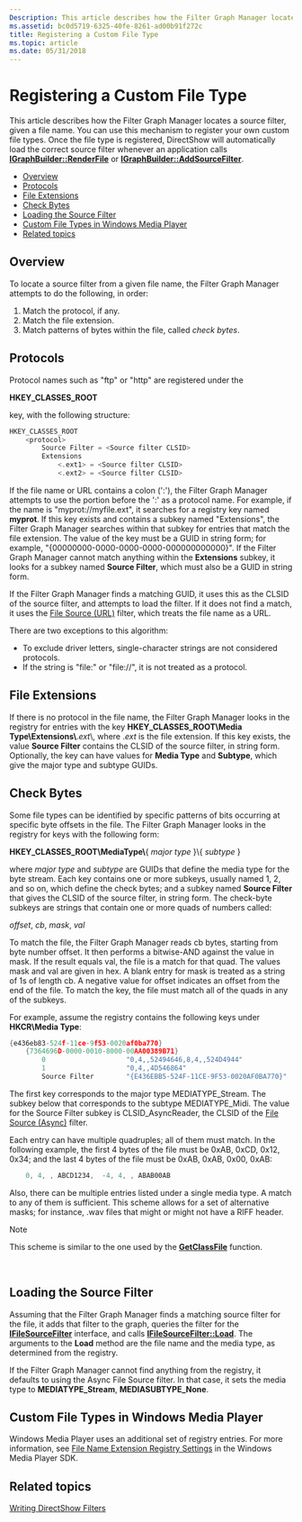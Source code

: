 ```yaml
---
Description: This article describes how the Filter Graph Manager locates a source filter, given a file name.
ms.assetid: bc0d5719-6325-40fe-8261-ad00b91f272c
title: Registering a Custom File Type
ms.topic: article
ms.date: 05/31/2018
---
```


# Registering a Custom File Type

This article describes how the Filter Graph Manager locates a source filter, given a file name. You can use this mechanism to register your own custom file types. Once the file type is registered, DirectShow will automatically load the correct source filter whenever an application calls [**IGraphBuilder::RenderFile**](/windows/desktop/api/Strmif/nf-strmif-igraphbuilder-renderfile) or [**IGraphBuilder::AddSourceFilter**](/windows/desktop/api/Strmif/nf-strmif-igraphbuilder-addsourcefilter).

-   [Overview](#overview)
-   [Protocols](#protocols)
-   [File Extensions](#file-extensions)
-   [Check Bytes](#check-bytes)
-   [Loading the Source Filter](#loading-the-source-filter)
-   [Custom File Types in Windows Media Player](#custom-file-types-in-windows-media-player)
-   [Related topics](#related-topics)

## Overview

To locate a source filter from a given file name, the Filter Graph Manager attempts to do the following, in order:

1.  Match the protocol, if any.
2.  Match the file extension.
3.  Match patterns of bytes within the file, called *check bytes*.

## Protocols

Protocol names such as "ftp" or "http" are registered under the

**HKEY\_CLASSES\_ROOT**

key, with the following structure:


```C++
HKEY_CLASSES_ROOT
    <protocol>
        Source Filter = <Source filter CLSID>
        Extensions
            <.ext1> = <Source filter CLSID>
            <.ext2> = <Source filter CLSID>
```



If the file name or URL contains a colon (':'), the Filter Graph Manager attempts to use the portion before the ':' as a protocol name. For example, if the name is "myprot://myfile.ext", it searches for a registry key named **myprot**. If this key exists and contains a subkey named "Extensions", the Filter Graph Manager searches within that subkey for entries that match the file extension. The value of the key must be a GUID in string form; for example, "{00000000-0000-0000-0000-000000000000}". If the Filter Graph Manager cannot match anything within the **Extensions** subkey, it looks for a subkey named **Source Filter**, which must also be a GUID in string form.

If the Filter Graph Manager finds a matching GUID, it uses this as the CLSID of the source filter, and attempts to load the filter. If it does not find a match, it uses the [File Source (URL)](file-source--url--filter.md) filter, which treats the file name as a URL.

There are two exceptions to this algorithm:

-   To exclude driver letters, single-character strings are not considered protocols.
-   If the string is "file:" or "file://", it is not treated as a protocol.

## File Extensions

If there is no protocol in the file name, the Filter Graph Manager looks in the registry for entries with the key **HKEY\_CLASSES\_ROOT\\Media Type\\Extensions\\**.*ext*\\, where .*ext* is the file extension. If this key exists, the value **Source Filter** contains the CLSID of the source filter, in string form. Optionally, the key can have values for **Media Type** and **Subtype**, which give the major type and subtype GUIDs.

## Check Bytes

Some file types can be identified by specific patterns of bits occurring at specific byte offsets in the file. The Filter Graph Manager looks in the registry for keys with the following form:

**HKEY\_CLASSES\_ROOT\\MediaType\\**{ *major type* }\\{ *subtype* }

where *major type* and *subtype* are GUIDs that define the media type for the byte stream. Each key contains one or more subkeys, usually named 1, 2, and so on, which define the check bytes; and a subkey named **Source Filter** that gives the CLSID of the source filter, in string form. The check-byte subkeys are strings that contain one or more quads of numbers called:

*offset*, *cb*, *mask*, *val*

To match the file, the Filter Graph Manager reads cb bytes, starting from byte number offset. It then performs a bitwise-AND against the value in mask. If the result equals val, the file is a match for that quad. The values mask and val are given in hex. A blank entry for mask is treated as a string of 1s of length cb. A negative value for offset indicates an offset from the end of the file. To match the key, the file must match all of the quads in any of the subkeys.

For example, assume the registry contains the following keys under **HKCR\\Media Type**:


```C++
{e436eb83-524f-11ce-9f53-0020af0ba770}
    {7364696D-0000-0010-8000-00AA00389B71}
        0                    "0,4,,52494646,8,4,,524D4944"
        1                    "0,4,,4D546864"
        Source Filter        "{E436EBB5-524F-11CE-9F53-0020AF0BA770}"
```



The first key corresponds to the major type MEDIATYPE\_Stream. The subkey below that corresponds to the subtype MEDIATYPE\_Midi. The value for the Source Filter subkey is CLSID\_AsyncReader, the CLSID of the [File Source (Async)](file-source--async--filter.md) filter.

Each entry can have multiple quadruples; all of them must match. In the following example, the first 4 bytes of the file must be 0xAB, 0xCD, 0x12, 0x34; and the last 4 bytes of the file must be 0xAB, 0xAB, 0x00, 0xAB:


```C++
    0, 4, , ABCD1234,  -4, 4, , ABAB00AB 
```



Also, there can be multiple entries listed under a single media type. A match to any of them is sufficient. This scheme allows for a set of alternative masks; for instance, .wav files that might or might not have a RIFF header.

> [!Note]  
> This scheme is similar to the one used by the [**GetClassFile**](https://msdn.microsoft.com/en-us/library/ms693715(v=VS.85).aspx) function.

 

## Loading the Source Filter

Assuming that the Filter Graph Manager finds a matching source filter for the file, it adds that filter to the graph, queries the filter for the [**IFileSourceFilter**](/windows/desktop/api/Strmif/nn-strmif-ifilesourcefilter) interface, and calls [**IFileSourceFilter::Load**](/windows/desktop/api/Strmif/nf-strmif-ifilesourcefilter-load). The arguments to the **Load** method are the file name and the media type, as determined from the registry.

If the Filter Graph Manager cannot find anything from the registry, it defaults to using the Async File Source filter. In that case, it sets the media type to **MEDIATYPE\_Stream**, **MEDIASUBTYPE\_None**.

## Custom File Types in Windows Media Player

Windows Media Player uses an additional set of registry entries. For more information, see [File Name Extension Registry Settings](https://msdn.microsoft.com/en-us/library/Dd562995(v=VS.85).aspx) in the Windows Media Player SDK.

## Related topics

<dl> <dt>

[Writing DirectShow Filters](writing-directshow-filters.md)
</dt> </dl>

 

 



